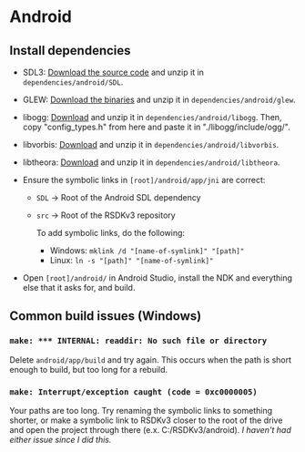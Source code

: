# Android

## Install dependencies
* SDL3: [Download the source code](https://github.com/libsdl-org/SDL/tree/SDL2) and unzip it in `dependencies/android/SDL`.

* GLEW: [Download the binaries](http://glew.sourceforge.net/) and unzip it in `dependencies/android/glew`.

* libogg: [Download](https://xiph.org/downloads/) and unzip it in `dependencies/android/libogg`. Then, copy "config_types.h" from here and paste it in "./libogg/include/ogg/".

* libvorbis: [Download](https://xiph.org/downloads/) and unzip it in `dependencies/android/libvorbis`.

* libtheora: [Download](https://xiph.org/downloads/) and unzip it in `dependencies/android/libtheora`.

* Ensure the symbolic links in `[root]/android/app/jni` are correct:
  * `SDL` -> Root of the Android SDL dependency
  * `src` -> Root of the RSDKv3 repository
  
    To add symbolic links, do the following:
      * Windows: `mklink /d "[name-of-symlink]" "[path]"`
      * Linux: `ln -s "[path]" "[name-of-symlink]"`
* Open `[root]/android/` in Android Studio, install the NDK and everything else that it asks for, and build.

## Common build issues (Windows)
### `make: *** INTERNAL: readdir: No such file or directory`
Delete `android/app/build` and try again. This occurs when the path is short enough to build, but too long for a rebuild. 
### `make: Interrupt/exception caught (code = 0xc0000005)`
Your paths are too long. Try renaming the symbolic links to something shorter, or make a symbolic link to RSDKv3 closer to the root of the drive and open the project through there (e.x. C:/RSDKv3/android). *I haven't had either issue since I did this.*
